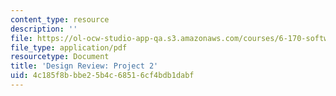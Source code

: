 ```yaml
---
content_type: resource
description: ''
file: https://ol-ocw-studio-app-qa.s3.amazonaws.com/courses/6-170-software-studio-spring-2013/4c185f8bbbe25b4c68516cf4bdb1dabf_MIT6_170S13_50-p2-review.pdf
file_type: application/pdf
resourcetype: Document
title: 'Design Review: Project 2'
uid: 4c185f8b-bbe2-5b4c-6851-6cf4bdb1dabf
---
```

